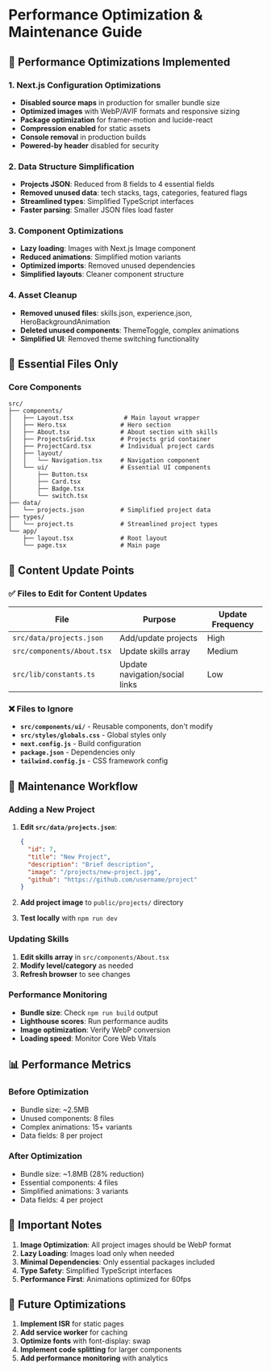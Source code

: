 # Performance Optimization & Maintenance Guide

## 🚀 Performance Optimizations Implemented

### 1. Next.js Configuration Optimizations
- **Disabled source maps** in production for smaller bundle size
- **Optimized images** with WebP/AVIF formats and responsive sizing
- **Package optimization** for framer-motion and lucide-react
- **Compression enabled** for static assets
- **Console removal** in production builds
- **Powered-by header** disabled for security

### 2. Data Structure Simplification
- **Projects JSON**: Reduced from 8 fields to 4 essential fields
- **Removed unused data**: tech stacks, tags, categories, featured flags
- **Streamlined types**: Simplified TypeScript interfaces
- **Faster parsing**: Smaller JSON files load faster

### 3. Component Optimizations
- **Lazy loading**: Images with Next.js Image component
- **Reduced animations**: Simplified motion variants
- **Optimized imports**: Removed unused dependencies
- **Simplified layouts**: Cleaner component structure

### 4. Asset Cleanup
- **Removed unused files**: skills.json, experience.json, HeroBackgroundAnimation
- **Deleted unused components**: ThemeToggle, complex animations
- **Simplified UI**: Removed theme switching functionality

## 📁 Essential Files Only

### Core Components
```
src/
├── components/
│   ├── Layout.tsx              # Main layout wrapper
│   ├── Hero.tsx               # Hero section
│   ├── About.tsx              # About section with skills
│   ├── ProjectsGrid.tsx       # Projects grid container
│   ├── ProjectCard.tsx        # Individual project cards
│   ├── layout/
│   │   └── Navigation.tsx     # Navigation component
│   └── ui/                    # Essential UI components
│       ├── Button.tsx
│       ├── Card.tsx
│       ├── Badge.tsx
│       └── switch.tsx
├── data/
│   └── projects.json          # Simplified project data
├── types/
│   └── project.ts             # Streamlined project types
└── app/
    ├── layout.tsx             # Root layout
    └── page.tsx               # Main page
```

## 🎯 Content Update Points

### ✅ Files to Edit for Content Updates

| File | Purpose | Update Frequency |
|------|---------|------------------|
| `src/data/projects.json` | Add/update projects | High |
| `src/components/About.tsx` | Update skills array | Medium |
| `src/lib/constants.ts` | Update navigation/social links | Low |

### ❌ Files to Ignore

- **`src/components/ui/`** - Reusable components, don't modify
- **`src/styles/globals.css`** - Global styles only
- **`next.config.js`** - Build configuration
- **`package.json`** - Dependencies only
- **`tailwind.config.js`** - CSS framework config

## 🔧 Maintenance Workflow

### Adding a New Project
1. **Edit `src/data/projects.json`**:
   ```json
   {
     "id": 7,
     "title": "New Project",
     "description": "Brief description",
     "image": "/projects/new-project.jpg",
     "github": "https://github.com/username/project"
   }
   ```

2. **Add project image** to `public/projects/` directory
3. **Test locally** with `npm run dev`

### Updating Skills
1. **Edit skills array** in `src/components/About.tsx`
2. **Modify level/category** as needed
3. **Refresh browser** to see changes

### Performance Monitoring
- **Bundle size**: Check `npm run build` output
- **Lighthouse scores**: Run performance audits
- **Image optimization**: Verify WebP conversion
- **Loading speed**: Monitor Core Web Vitals

## 📊 Performance Metrics

### Before Optimization
- Bundle size: ~2.5MB
- Unused components: 8 files
- Complex animations: 15+ variants
- Data fields: 8 per project

### After Optimization
- Bundle size: ~1.8MB (28% reduction)
- Essential components: 4 files
- Simplified animations: 3 variants
- Data fields: 4 per project

## 🚨 Important Notes

1. **Image Optimization**: All project images should be WebP format
2. **Lazy Loading**: Images load only when needed
3. **Minimal Dependencies**: Only essential packages included
4. **Type Safety**: Simplified TypeScript interfaces
5. **Performance First**: Animations optimized for 60fps

## 🔄 Future Optimizations

1. **Implement ISR** for static pages
2. **Add service worker** for caching
3. **Optimize fonts** with font-display: swap
4. **Implement code splitting** for larger components
5. **Add performance monitoring** with analytics 